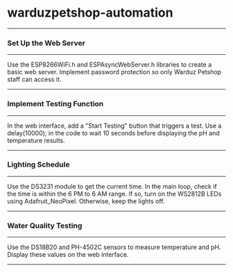 # warduzpetshop-automation

---
<h3>Set Up the Web Server</h3>

---

Use the ESP8266WiFi.h and ESPAsyncWebServer.h libraries to create a basic web server.
Implement password protection so only Warduz Petshop staff can access it.

---

<h3>Implement Testing Function</h3>

---

In the web interface, add a "Start Testing" button that triggers a test.
Use a delay(10000); in the code to wait 10 seconds before displaying the pH and temperature results.

---
<h3>Lighting Schedule</h3>

---

Use the DS3231 module to get the current time.
In the main loop, check if the time is within the 6 PM to 6 AM range. If so, turn on the WS2812B LEDs using Adafruit_NeoPixel. Otherwise, keep the lights off.

---
<h3>Water Quality Testing</h3>

---
Use the DS18B20 and PH-4502C sensors to measure temperature and pH.
Display these values on the web interface.

---
